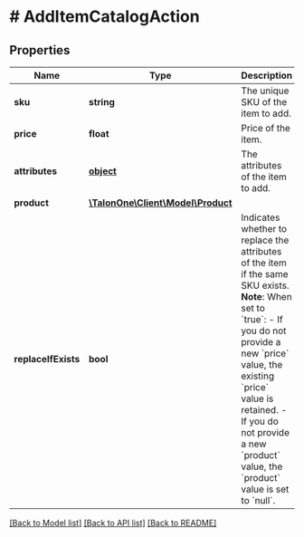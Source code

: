# # AddItemCatalogAction

## Properties

Name | Type | Description | Notes
------------ | ------------- | ------------- | -------------
**sku** | **string** | The unique SKU of the item to add. | 
**price** | **float** | Price of the item. | [optional] 
**attributes** | [**object**](.md) | The attributes of the item to add. | [optional] 
**product** | [**\TalonOne\Client\Model\Product**](Product.md) |  | [optional] 
**replaceIfExists** | **bool** | Indicates whether to replace the attributes of the item if the same SKU exists.  **Note**: When set to &#x60;true&#x60;:   - If you do not provide a new &#x60;price&#x60; value, the existing &#x60;price&#x60; value is retained.   - If you do not provide a new &#x60;product&#x60; value, the &#x60;product&#x60; value is set to &#x60;null&#x60;. | [optional] [default to false]

[[Back to Model list]](../../README.md#documentation-for-models) [[Back to API list]](../../README.md#documentation-for-api-endpoints) [[Back to README]](../../README.md)


